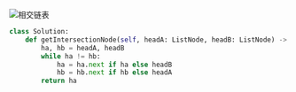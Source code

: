 ![相交链表](https://sunkai-markdown-pics.oss-cn-shanghai.aliyuncs.com/imgs/%E7%9B%B8%E4%BA%A4%E9%93%BE%E8%A1%A8.png)

``` python
class Solution:
    def getIntersectionNode(self, headA: ListNode, headB: ListNode) -> ListNode:
        ha, hb = headA, headB
        while ha != hb:
            ha = ha.next if ha else headB
            hb = hb.next if hb else headA
        return ha
```

